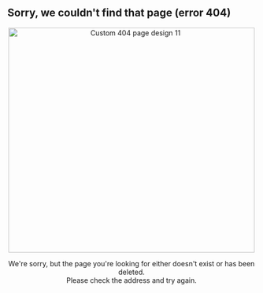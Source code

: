 
  <h2>Sorry, we couldn't find that page (error 404)</h2>
  
<p style="text-align: center;"><img alt="Custom 404 page design 11" height="458" src="https://www.tuto-de-david1327.com/medias/images/custom-404-page-design-11.jpg" width="500" /></p>

<p style="text-align: center;">We&#39;re sorry, but the page you&#39;re looking for either doesn&#39;t exist or has been deleted.<br />
Please check the address and try again.</p>
